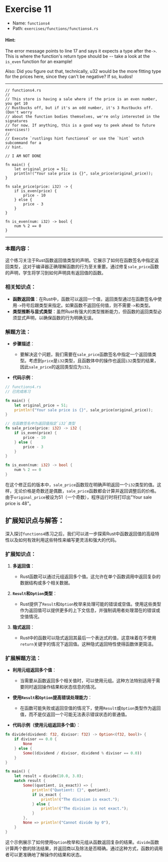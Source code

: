 # Exercise 11

- Name: ```functions4```
- Path: ```exercises/functions/functions4.rs```
#### Hint: 

The error message points to line 17 and says it expects a type after the`->`. This is where the function's return type should be -- take a look at the `is_even` function for an example!

Also: Did you figure out that, technically, u32 would be the more fitting type for the prices here, since they can't be negative? If so, kudos!


---



```rust,editable
// functions4.rs
//
// This store is having a sale where if the price is an even number, you get 10
// Rustbucks off, but if it's an odd number, it's 3 Rustbucks off. (Don't worry
// about the function bodies themselves, we're only interested in the signatures
// for now. If anything, this is a good way to peek ahead to future exercises!)
//
// Execute `rustlings hint functions4` or use the `hint` watch subcommand for a
// hint.

// I AM NOT DONE

fn main() {
    let original_price = 51;
    println!("Your sale price is {}", sale_price(original_price));
}

fn sale_price(price: i32) -> {
    if is_even(price) {
        price - 10
    } else {
        price - 3
    }
}

fn is_even(num: i32) -> bool {
    num % 2 == 0
}

```

---

### 本题内容：

这个练习关注于Rust函数返回值类型的声明。它展示了如何在函数签名中指定返回类型，这对于编译器正确理解函数的行为至关重要。通过修复`sale_price`函数的声明，学生将学习到如何声明具有返回值的函数。

### 相关知识点：

- **函数返回值**：在Rust中，函数可以返回一个值，返回类型通过在函数签名中使用`->`符号后跟类型来指定。如果函数不返回任何值，则不需要`->`和类型。
- **类型推断与显式类型**：虽然Rust有强大的类型推断能力，但函数的返回类型必须显式声明，以确保函数的行为明确无误。

### 解题方法：

- **步骤描述**：
  - 要解决这个问题，我们需要在`sale_price`函数签名中指定一个返回值类型。考虑到`price`是`i32`类型，且函数体中的操作也返回`i32`类型的结果，因此`sale_price`的返回类型应为`i32`。

- **代码示例**：
    

```rust
// functions4.rs
// 已完成练习

fn main() {
    let original_price = 51;
    println!("Your sale price is {}", sale_price(original_price));
}

// 在函数签名中为返回值指定`i32`类型
fn sale_price(price: i32) -> i32 {
    if is_even(price) {
        price - 10
    } else {
        price - 3
    }
}

fn is_even(num: i32) -> bool {
    num % 2 == 0
}
```
在这个修正后的版本中，`sale_price`函数现在明确声明返回一个`i32`类型的值。这样，无论价格是奇数还是偶数，`sale_price`函数都会计算并返回调整后的价格。由于`original_price`被设为51（一个奇数），程序运行时将打印出"Your sale price is 48"。

## 扩展知识点与解答：

深入探讨`functions4`练习之后，我们可以进一步探索Rust中函数返回值的高级特性以及如何有效利用这些特性来编写更灵活和强大的代码。

### 扩展知识点：

1. **多返回值**：
   - Rust函数可以通过元组返回多个值。这允许在单个函数调用中返回复杂的数据结构或多个相关数据。

2. **`Result`和`Option`类型**：
   - Rust提供了`Result`和`Option`枚举来处理可能的错误或空值。使用这些类型作为返回值可以提供更多的上下文信息，并强制调用者处理潜在的错误或空值情况。

3. **隐式返回**：
   - Rust中的函数可以隐式返回其最后一个表达式的值，这意味着在不使用`return`关键字的情况下返回值。这种隐式返回特性使得函数体更简洁。

### 扩展解题方法：

- **利用元组返回多个值**：
  - 当需要从函数返回多个相关值时，可以使用元组。这种方法特别适用于需要同时返回操作结果和状态信息的情况。

- **使用`Result`和`Option`提高错误处理能力**：
  - 在函数可能失败或返回空值的情况下，使用`Result`或`Option`类型作为返回值，而不是仅返回一个可能无法表示错误状态的普通值。

- **代码示例（使用元组返回多个值）**：
    

```rust
fn divide(dividend: f32, divisor: f32) -> Option<(f32, bool)> {
    if divisor == 0.0 {
        None
    } else {
        Some((dividend / divisor, dividend % divisor == 0.0))
    }
}

fn main() {
    let result = divide(10.0, 3.0);
    match result {
        Some((quotient, is_exact)) => {
            println!("Quotient: {}", quotient);
            if is_exact {
                println!("The division is exact.");
            } else {
                println!("The division is not exact.");
            }
        },
        None => println!("Cannot divide by 0"),
    }
}
```
这个示例展示了如何使用`Option`枚举和元组从函数返回复杂的结果。`divide`函数计算两个数的除法结果，并返回商以及除法是否精确。通过这种方式，函数的调用者可以更准确地了解操作的结果和状态。
